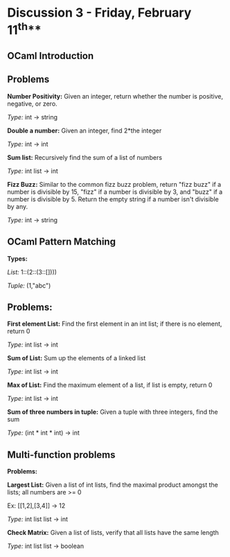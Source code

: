 # Discussion 3 - Friday, February 11<sup>th</sup>**

## OCaml Introduction 

## Problems

**Number Positivity:** Given an integer, return whether the number is positive, negative, or zero. 

_Type:_ int -> string

**Double a number:** Given an integer, find 2*the integer

_Type:_ int -> int

**Sum list:** Recursively find the sum of a list of numbers

_Type:_ int list -> int

**Fizz Buzz:** Similar to the common fizz buzz problem, return "fizz buzz" if a number is divisible by 15, "fizz" if a number is divisible by 3, and "buzz" if a number is divisible by 5. Return the empty string if a number isn't divisible by any. 

_Type:_ int -> string

## OCaml Pattern Matching

**Types:**

_List:_ 1::(2::(3::[])))

_Tuple:_ (1,"abc")

## Problems:

**First element List:** Find the first element in an int list; if there is no element, return 0

_Type:_ int list -> int

**Sum of List:** Sum up the elements of a linked list

_Type:_ int list -> int


**Max of List:** Find the maximum element of a list, if list is empty, return 0

_Type:_ int list -> int

**Sum of three numbers in tuple:** Given a tuple with three integers, find the sum

_Type:_ (int * int * int) -> int


## Multi-function problems

**Problems:**

**Largest List:** Given a list of int lists, find the maximal product amongst the lists; all numbers are >= 0

Ex: [[1,2],[3,4]] -> 12

_Type:_ int list list -> int

**Check Matrix:** Given a list of lists, verify that all lists have the same length

_Type:_ int list list -> boolean

